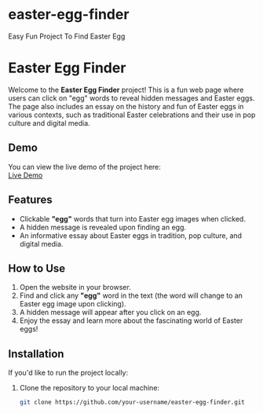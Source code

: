 # easter-egg-finder
Easy Fun Project To Find Easter Egg
# Easter Egg Finder

Welcome to the **Easter Egg Finder** project! This is a fun web page where users can click on "egg" words to reveal hidden messages and Easter eggs. The page also includes an essay on the history and fun of Easter eggs in various contexts, such as traditional Easter celebrations and their use in pop culture and digital media.

## Demo

You can view the live demo of the project here:  
[Live Demo](https://github.com/lakshmi409/easter-egg-finder/blob/main/file.html)

## Features

- Clickable **"egg"** words that turn into Easter egg images when clicked.
- A hidden message is revealed upon finding an egg.
- An informative essay about Easter eggs in tradition, pop culture, and digital media.

## How to Use

1. Open the website in your browser.
2. Find and click any **"egg"** word in the text (the word will change to an Easter egg image upon clicking).
3. A hidden message will appear after you click on an egg.
4. Enjoy the essay and learn more about the fascinating world of Easter eggs!

## Installation

If you'd like to run the project locally:

1. Clone the repository to your local machine:
   ```bash
   git clone https://github.com/your-username/easter-egg-finder.git

